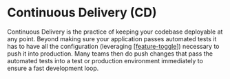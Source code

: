 # Continuous Delivery (CD)

Continuous Delivery is the practice of keeping your codebase deployable at any point. Beyond making sure your application passes automated tests it has to have all the configuration (leveraging [[feature-toggle]]) necessary to push it into production. Many teams then do push changes that pass the automated tests into a test or production environment immediately to ensure a fast development loop.

[//begin]: # "Autogenerated link references for markdown compatibility"
[feature-toggle]: feature-toggle "Feature Toggle"
[//end]: # "Autogenerated link references"
